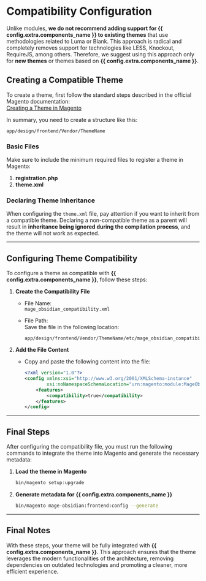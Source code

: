 # Compatibility Configuration

Unlike modules, **we do not recommend adding support for {{ config.extra.components_name }} to existing themes** that use methodologies related to Luma or Blank. This approach is radical and completely removes support for technologies like LESS, Knockout, RequireJS, among others. Therefore, we suggest using this approach only for **new themes** or themes based on **{{ config.extra.components_name }}**.

## Creating a Compatible Theme

To create a theme, first follow the standard steps described in the official Magento documentation:  
[Creating a Theme in Magento](https://developer.adobe.com/commerce/php/tutorials/frontend/create-theme/)  

In summary, you need to create a structure like this:

```
app/design/frontend/Vendor/ThemeName
```

### Basic Files

Make sure to include the minimum required files to register a theme in Magento:

1. **registration.php**  
2. **theme.xml**  

### Declaring Theme Inheritance

When configuring the `theme.xml` file, pay attention if you want to inherit from a compatible theme. Declaring a non-compatible theme as a parent will result in **inheritance being ignored during the compilation process**, and the theme will not work as expected.

---

## Configuring Theme Compatibility

To configure a theme as compatible with **{{ config.extra.components_name }}**, follow these steps:

1. **Create the Compatibility File**  
      - File Name:  
        `mage_obsidian_compatibility.xml`

      - File Path:  
        Save the file in the following location:  
        ```
        app/design/frontend/Vendor/ThemeName/etc/mage_obsidian_compatibility.xml
        ```

2. **Add the File Content**  
      - Copy and paste the following content into the file:

        ```xml
        <?xml version="1.0"?>
        <config xmlns:xsi="http://www.w3.org/2001/XMLSchema-instance"
                xsi:noNamespaceSchemaLocation="urn:magento:module:MageObsidian_ModernFrontend:etc/xsd/mage_obsidian_theme_compatibility.xsd">
            <features>
                <compatibility>true</compatibility>
            </features>
        </config>
        ```

---

## Final Steps

After configuring the compatibility file, you must run the following commands to integrate the theme into Magento and generate the necessary metadata:

1. **Load the theme in Magento**  
   ```bash
   bin/magento setup:upgrade
   ```

2. **Generate metadata for {{ config.extra.components_name }}**  
   ```bash
   bin/magento mage-obsidian:frontend:config --generate
   ```

---

## Final Notes

With these steps, your theme will be fully integrated with **{{ config.extra.components_name }}**. This approach ensures that the theme leverages the modern functionalities of the architecture, removing dependencies on outdated technologies and promoting a cleaner, more efficient experience.
